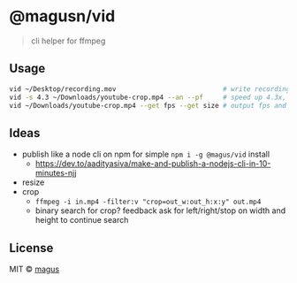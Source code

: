 # @magusn/vid

> cli helper for ffmpeg

## Usage

```sh
vid ~/Desktop/recording.mov                           # write recording.mp4 to ~/Desktop; unchanged by default
vid -s 4.3 ~/Downloads/youtube-crop.mp4 --an --pf     # speed up 4.3x, remove audio, preserve frames
vid ~/Downloads/youtube-crop.mp4 --get fps --get size # output fps and size video metadata
```

## Ideas

- publish like a node cli on npm for simple `npm i -g @magus/vid` install
  - https://dev.to/aadityasiva/make-and-publish-a-nodejs-cli-in-10-minutes-njj
- resize
- crop
  - `ffmpeg -i in.mp4 -filter:v "crop=out_w:out_h:x:y" out.mp4`
  - binary search for crop? feedback ask for left/right/stop on width and height to continue search

## License

MIT © [magus](https://github.com/magus)
